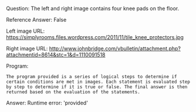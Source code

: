 Question: The left and right image contains four knee pads on the floor.

Reference Answer: False

Left image URL: https://simplyrooms.files.wordpress.com/2011/11/tile_knee_protectors.jpg

Right image URL: http://www.johnbridge.com/vbulletin/attachment.php?attachmentid=8614&stc=1&d=1110091518

Program:

```
The program provided is a series of logical steps to determine if certain conditions are met in images. Each statement is evaluated step by step to determine if it is true or false. The final answer is then returned based on the evaluation of the statements.
```
Answer: Runtime error: 'provided'

